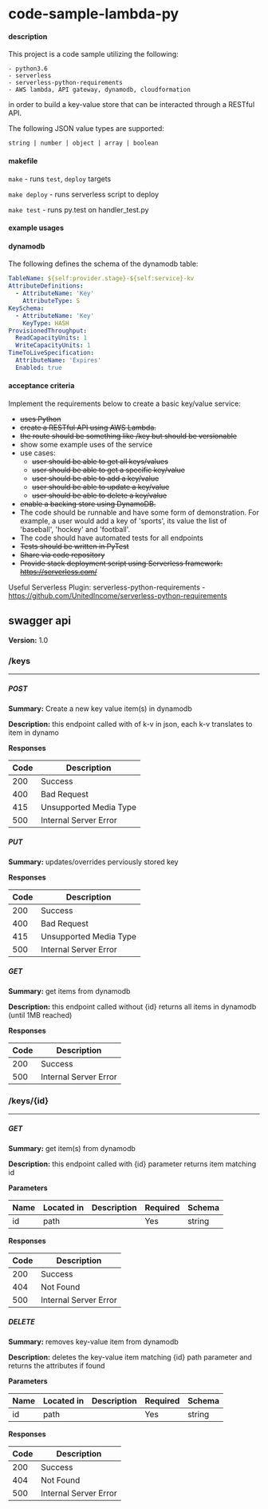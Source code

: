 # code-sample-lambda-py

#### description
This project is a code sample utilizing the following:
    
    - python3.6
    - serverless
    - serverless-python-requirements
    - AWS lambda, API gateway, dynamodb, cloudformation

in order to build a key-value store that can be interacted through a RESTful API.

The following JSON value types are supported: 

`string | number | object | array | boolean`
   
#### makefile
`make` - runs `test`, `deploy` targets

`make deploy` - runs serverless script to deploy

`make test` - runs py.test on handler_test.py
 
#### example usages

#### dynamodb

The following defines the schema of the dynamodb table:
```yaml
TableName: ${self:provider.stage}-${self:service}-kv
AttributeDefinitions:
  - AttributeName: 'Key'
    AttributeType: S
KeySchema:
  - AttributeName: 'Key'
    KeyType: HASH
ProvisionedThroughput:
  ReadCapacityUnits: 1
  WriteCapacityUnits: 1
TimeToLiveSpecification:
  AttributeName: 'Expires'
  Enabled: true
```

#### acceptance criteria
Implement the requirements below to create a basic key/value service:
* ~~uses Python~~
* ~~create a RESTful API using AWS Lambda.~~
* ~~the route should be something like /key but should be versionable~~
* show some example uses of the service
* use cases:
    * ~~user should be able to get all keys/values~~
    * ~~user should be able to get a specific key/value~~
    * ~~user should be able to add a key/value~~
    * ~~user should be able to update a key/value~~
    * ~~user should be able to delete a key/value~~
* ~~enable a backing store using DynamoDB.~~
* The code should be runnable and have some form of demonstration. For example, a user would add a key of 'sports', its value the list of 'baseball', 'hockey' and 'football'.
* The code should have automated tests for all endpoints
* ~~Tests should be written in PyTest~~
* ~~Share via code repository~~
* ~~Provide stack deployment script using Serverless framework: https://serverless.com/~~

Useful Serverless Plugin:
serverless-python-requirements - https://github.com/UnitedIncome/serverless-python-requirements

## swagger api

**Version:** 1.0 

### /keys
---
##### ***POST***
**Summary:** Create a new key value item(s) in dynamodb

**Description:** this endpoint called with of k-v in json, each k-v translates to item in dynamo

**Responses**

| Code | Description |
| ---- | ----------- |
| 200 | Success |
| 400 | Bad Request |
| 415 | Unsupported Media Type |
| 500 | Internal Server Error |

##### ***PUT***
**Summary:** updates/overrides perviously stored key

**Responses**

| Code | Description |
| ---- | ----------- |
| 200 | Success |
| 400 | Bad Request |
| 415 | Unsupported Media Type |
| 500 | Internal Server Error |

##### ***GET***
**Summary:** get items from dynamodb

**Description:** this endpoint called without {id} returns all items in dynamodb (until 1MB reached)

**Responses**

| Code | Description |
| ---- | ----------- |
| 200 | Success |
| 500 | Internal Server Error |

### /keys/{id}
---
##### ***GET***
**Summary:** get item(s) from dynamodb

**Description:** this endpoint called with {id} parameter returns item matching id

**Parameters**

| Name | Located in | Description | Required | Schema |
| ---- | ---------- | ----------- | -------- | ---- |
| id | path |  | Yes | string |

**Responses**

| Code | Description |
| ---- | ----------- |
| 200 | Success |
| 404 | Not Found |
| 500 | Internal Server Error |

##### ***DELETE***
**Summary:** removes key-value item from dynamodb

**Description:** deletes the key-value item matching {id} path parameter and returns the attributes if found

**Parameters**

| Name | Located in | Description | Required | Schema |
| ---- | ---------- | ----------- | -------- | ---- |
| id | path |  | Yes | string |

**Responses**

| Code | Description |
| ---- | ----------- |
| 200 | Success |
| 404 | Not Found |
| 500 | Internal Server Error |

